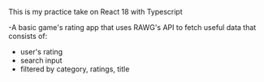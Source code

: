 This is my practice take on React 18 with Typescript


-A basic game's rating app that uses RAWG's API to fetch useful data that consists of:

- user's rating
- search input
- filtered by category, ratings, title
